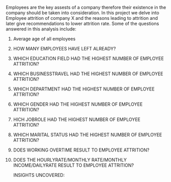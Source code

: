 Employees are the key assests of a company therefore their existence in the company should be taken into consideration. In this project we delve into Employee attrition of company X and the 
reasons leading to attrition and later give recommendations to lower attrition rate.
Some of the questions answered in this analysis include:
1. Average age of all employees
2. HOW MANY EMPLOYEES HAVE LEFT ALREADY?
3. WHICH EDUCATION FIELD HAD THE HIGHEST NUMBER OF EMPLOYEE ATTRITION?
4. WHICH BUSINESSTRAVEL HAD THE HIGHEST NUMBER OF EMPLOYEE ATTRITION?
5. WHICH DEPARTMENT HAD THE HIGHEST NUMBER OF EMPLOYEE ATTRITION?
6. WHICH GENDER HAD THE HIGHEST NUMBER OF EMPLOYEE ATTRITION?
7. HICH JOBROLE HAD THE HIGHEST NUMBER OF EMPLOYEE ATTRITION?
8. WHICH MARITAL STATUS HAD THE HIGHEST NUMBER OF EMPLOYEE ATTRITION?
9. DOES WORKING OVERTIME RESULT TO EMPLOYEE ATTRITION?
10. DOES THE HOURLYRATE/MONTHLY RATE/MONTHLY INCOME/DAILYRATE RESULT TO EMPLOYEE ATTRITION?

    INSIGHTS UNCOVERED:

